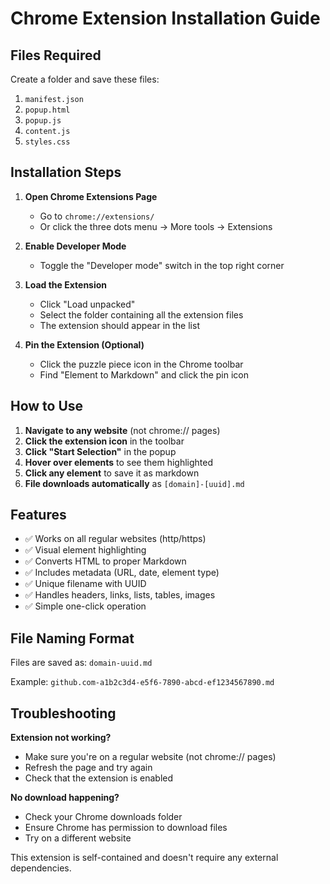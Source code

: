# Chrome Extension Installation Guide

## Files Required
Create a folder and save these files:

1. `manifest.json`
2. `popup.html`
3. `popup.js`
4. `content.js`
5. `styles.css`

## Installation Steps

1. **Open Chrome Extensions Page**
   - Go to `chrome://extensions/`
   - Or click the three dots menu → More tools → Extensions

2. **Enable Developer Mode**
   - Toggle the "Developer mode" switch in the top right corner

3. **Load the Extension**
   - Click "Load unpacked"
   - Select the folder containing all the extension files
   - The extension should appear in the list

4. **Pin the Extension (Optional)**
   - Click the puzzle piece icon in the Chrome toolbar
   - Find "Element to Markdown" and click the pin icon

## How to Use

1. **Navigate to any website** (not chrome:// pages)
2. **Click the extension icon** in the toolbar
3. **Click "Start Selection"** in the popup
4. **Hover over elements** to see them highlighted
5. **Click any element** to save it as markdown
6. **File downloads automatically** as `[domain]-[uuid].md`

## Features

- ✅ Works on all regular websites (http/https)
- ✅ Visual element highlighting
- ✅ Converts HTML to proper Markdown
- ✅ Includes metadata (URL, date, element type)
- ✅ Unique filename with UUID
- ✅ Handles headers, links, lists, tables, images
- ✅ Simple one-click operation

## File Naming Format
Files are saved as: `domain-uuid.md`

Example: `github.com-a1b2c3d4-e5f6-7890-abcd-ef1234567890.md`

## Troubleshooting

**Extension not working?**
- Make sure you're on a regular website (not chrome:// pages)
- Refresh the page and try again
- Check that the extension is enabled

**No download happening?**
- Check your Chrome downloads folder
- Ensure Chrome has permission to download files
- Try on a different website

This extension is self-contained and doesn't require any external dependencies.